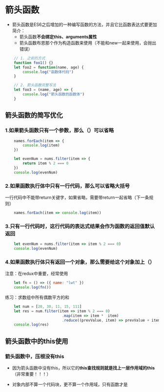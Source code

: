 # 箭头函数

- 箭头函数是ES6之后增加的一种编写函数的方法，并且它比函数表达式要更加简介：
  - 箭头函数**不会绑定this、arguments属性**
  - 箭头函数布恩那个作为构造函数来使用（不能和new一起来使用，会抛出错误）

```js
    // 1. 之前的方式
    function foo1() {}
    let foo2 = function(name, age) {
        console.log("函数体代码")
    }

    // 2. 箭头函数完整写法
    let foo3 = (name, age) => {
        console.log("箭头函数的函数体")
    }
```



## 箭头函数的简写优化

### 1.如果箭头函数只有一个参数，那么（）可以省略

```js
    names.forEach(item => {
        console.log(item)
    })
```

```js
    let evenNum = nums.filter(item => {
        return item % 2 === 0
    })
    console.log(evenNum)
```



### 2.如果函数执行体中只有一行代码，那么可以省略大括号

  一行代码中不能带return关键字，如果省略，需要带return一起省略（下一条规则）

```js
    names.forEach(item => console.log(item))
```



### 3.只有一行代码时，这行代码的表达式结果会作为函数的返回值默认返回

```js
    let evenNum = nums.filter(item => item % 2 === 0)
    console.log(evenNum)
```



### 4.如果函数执行体只有返回一个对象，那么需要给这个对象加上（）

注意：在redux中重要，经常使用

```js
    let fn = () => ({ name: "lwt" })
    console.log(fn())
```



练习：求数组中所有偶数平方的和

```js
    let num = [20, 30, 11, 15, 111]
    let res = num.filter(item => item % 2 === 0)
                          .map(item => item *  item)
                          .reduce((prevValue, item) => prevValue + item)
    console.log(res)
```





## 箭头函数中的this使用

### 箭头函数中，压根没有this

- 因为箭头函数中没有this，所以它的**this查找规则就是找上一层作用域的this**（非常重要！！！）

- 对象内部不算一个代码块，更不算一个作用域，只有函数才是
